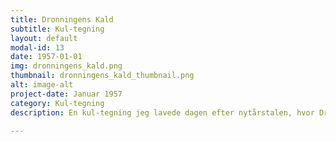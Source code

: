 ```yaml
---
title: Dronningens Kald
subtitle: Kul-tegning
layout: default
modal-id: 13
date: 1957-01-01
img: dronningens_kald.png
thumbnail: dronningens_kald_thumbnail.png
alt: image-alt
project-date: Januar 1957
category: Kul-tegning
description: En kul-tegning jeg lavede dagen efter nytårstalen, hvor Dronning Margrethe fortalte at hun ville træde af. Ved hendes side, står Prins Henrik. 

---
```

